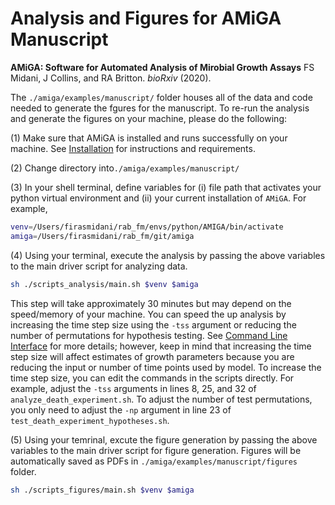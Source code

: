 # Analysis and Figures for AMiGA Manuscript

**AMiGA: Software for Automated Analysis of Mirobial Growth Assays**
FS Midani, J Collins, and RA Britton. *bioRxiv* (2020). 

The `./amiga/examples/manuscript/` folder houses all of the data and code needed to generate the fgures for the manuscript. To re-run the analysis and generate the figures on your machine, please do the following:

(1) Make sure that AMiGA is installed and runs successfully on your machine. See [Installation](https://firasmidani.github.io/amiga/doc/installation.html) for instructions and requirements.

(2) Change directory into`./amiga/examples/manuscript/`

(3) In your shell terminal, define variables for (i) file path that activates your python virtual environment and (ii) your current installation of `AMiGA`. For example,

```bash
venv=/Users/firasmidani/rab_fm/envs/python/AMIGA/bin/activate
amiga=/Users/firasmidani/rab_fm/git/amiga
```

(4) Using your terminal, execute the analysis by passing the above variables to the main driver script for analyzing data. 

```bash
sh ./scripts_analysis/main.sh $venv $amiga
```

This step will take approximately 30 minutes but may depend on the speed/memory of your machine. You can speed the up analysis by increasing the time step size using the `-tss` argument or reducing the number of permutations for hypothesis testing. See [Command Line Interface](https://firasmidani.github.io/amiga/doc/command-line-interface.html) for more details; however, keep in mind that increasing the time step size will affect estimates of growth parameters because you are reducing the input or number of time points used by model. To increase the time step size, you can edit the commands in the scripts directly. For example, adjust the `-tss` arguments in lines 8, 25, and 32 of `analyze_death_experiment.sh`. To adjust the number of test permutations, you only need to adjust the `-np` argument in line 23 of `test_death_experiment_hypotheses.sh`.

(5) Using your temrinal, excute the figure generation by passing the above variables to the main driver script for figure generation. Figures will be automatically saved as PDFs in `./amiga/examples/manuscript/figures` folder.

```bash
sh ./scripts_figures/main.sh $venv $amiga
```

